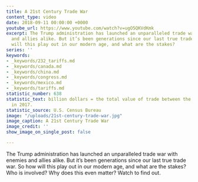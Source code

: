 ```yaml
---
title: A 21st Century Trade War
content_type: video
date: 2018-09-11 00:00:00 +0000
youtube_url: https://www.youtube.com/watch?v=ugO5QKVdKmk
excerpt: The Trump administration has launched an unparalleled trade war with enemies
  and allies alike. But it’s been generations since our last true trade war. So how
  will this play out in our modern age, and what are the stakes?
series: ''
keywords:
- _keywords/232_tariffs.md
- _keywords/canada.md
- _keywords/china.md
- _keywords/congress.md
- _keywords/mexico.md
- _keywords/tariffs.md
statistic_number: 638
statistic_text: billion dollars = the total value of trade between the U.S. and China
  in 2017.
statistic_source: U.S. Census Bureau
image: "/uploads/21st-century-trade-war.jpg"
image_caption: A 21st Century Trade War
image_credit: ''
show_image_on_single_post: false

---
```

The Trump administration has launched an unparalleled trade war with enemies and allies alike. But it’s been generations since our last true trade war. So how will this play out in our modern age, and what are the stakes? Who is involved? Why does this even matter? Watch to find out.